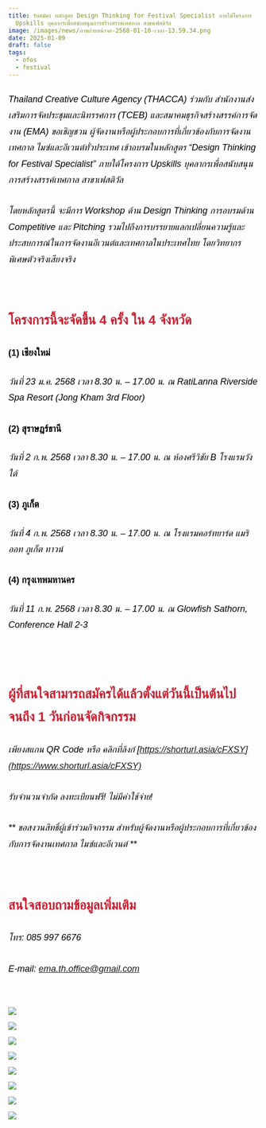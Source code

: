 ```yaml
---
title: รับสมัคร หลักสูตร Design Thinking for Festival Specialist ภายใต้โครงการ
  Upskills บุคลากรเพื่อสนับสนุนการสร้างสรรค์เทศกาล สาขาเฟสติวัล
image: /images/news/ภาพถ่ายหน้าจอ-2568-01-10-เวลา-13.59.34.png
date: 2025-01-09
draft: false
tags:
  - ofos
  - festival
---
```

<style>

body {

color: black;

}

h3 {

color: #ca2031;

font-family: "IBM Plex Sans Thai", sans-serif;

font-weight: bold;

font-size: 26px;

line-height: 1.8;

}

h4 {

color: black;

font-family: "sarabun", sans-serif;

font-weight: bold;

font-size: 18px;

line-height: 1.8;

}

h5 {

color: black;

font-family: "sarabun", sans-serif;

font-weight: lighter;

font-size: 18px;

line-height: 1.8;

}

</style>

##### Thailand Creative Culture Agency (THACCA) ร่วมกับ สำนักงานส่งเสริมการจัดประชุมและนิทรรศการ (TCEB) และสมาคมธุรกิจสร้างสรรค์การจัดงาน (EMA) ขอเชิญชวน ผู้จัดงานหรือผู้ประกอบการที่เกี่ยวข้องกับการจัดงานเทศกาล ไมซ์และอีเวนต์ทั่วประเทศ เข้าอบรมในหลักสูตร “Design Thinking for Festival Specialist” ภายใต้โครงการ Upskills บุคลากรเพื่อสนับสนุนการสร้างสรรค์เทศกาล สาขาเฟสติวัล

##### โดยหลักสูตรนี้ จะมีการ Workshop ด้าน Design Thinking การอบรมด้าน Competitive และ Pitching รวมไปถึงการบรรยายแลกเปลี่ยนความรู้และประสบการณ์ในการจัดงานอีเวนต์และเทศกาลในประเทศไทย โดยวิทยากรพิเศษตัวจริงเสียงจริง

<p><br></p>

### โครงการนี้จะจัดขึ้น 4 ครั้ง ใน 4 จังหวัด

#### (1) เชียงใหม่

##### วันที่ 23 ม.ค. 2568 เวลา 8.30 น. – 17.00 น. ณ RatiLanna Riverside Spa Resort (Jong Kham 3rd Floor)

#### (2) สุราษฎร์ธานี

##### วันที่ 2 ก.พ. 2568 เวลา 8.30 น. – 17.00 น. ณ ห้องศรีวิชัย B โรงแรมวังใต้

#### (3) ภูเก็ต

##### วันที่ 4 ก.พ. 2568 เวลา 8.30 น. – 17.00 น. ณ โรงแรมคอร์ทยาร์ด แมริออท ภูเก็ต ทาวน์

#### (4) กรุงเทพมหานคร

##### วันที่ 11 ก.พ. 2568 เวลา 8.30 น. – 17.00 น. ณ Glowfish Sathorn, Conference Hall 2-3

##### <p><br></p>

### ผู้ที่สนใจสามารถสมัครได้แล้วตั้งแต่วันนี้เป็นต้นไป จนถึง 1 วันก่อนจัดกิจกรรม

##### เพียงสแกน QR Code หรือ คลิกที่ลิงก์ [https://shorturl.asia/cFXSY](https://www.shorturl.asia/cFXSY)

##### รับจำนวนจำกัด ลงทะเบียนฟรี! ไม่มีค่าใช้จ่าย!

##### \*\* ขอสงวนสิทธิ์ผู้เข้าร่วมกิจกรรม สำหรับผู้จัดงานหรือผู้ประกอบการที่เกี่ยวข้องกับการจัดงานเทศกาล ไมซ์และอีเวนต์ \*\*

<p><br></p>

### สนใจสอบถามข้อมูลเพิ่มเติม

##### โทร: 085 997 6676

##### E-mail: ema.th.office@gmail.com

<p><br></p>

![](/images/1.jpg)

![](/images/2.jpg)

![](/images/3.jpg)

![](/images/4.jpg)

![](/images/5.jpg)

![](/images/6.jpg)

![](/images/7.jpg)

![](/images/8.jpg)
